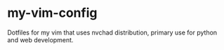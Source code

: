 # my-vim-config

Dotfiles for my vim that uses nvchad distribution, primary use for python and web development.

